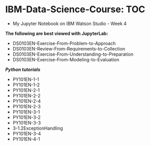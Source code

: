 # IBM-Data-Science-Course: TOC

* My Jupyter Notebook on IBM Watson Studio - Week 4


**The following are best viewed with JupyterLab:**

* DS0103EN-Exercise-From-Problem-to-Approach
* DS0103EN-Review-From-Requirements-to-Collection
* DS0103EN-Exercise-From-Understanding-to-Preparation
* DS0103EN-Exercise-From-Modeling-to-Evaluation

***Python tutorials***

* PY101EN-1-1
* PY101EN-1-2
* PY101EN-2-1
* PY101EN-2-2
* PY101EN-2-4
* PY101EN-2-3
* PY101EN-3-1
* PY101EN-3-2
* PY101EN-3-3
* 3-1.2ExceptionHandling
* PY101EN-3-4
* PY101EN-4-1
